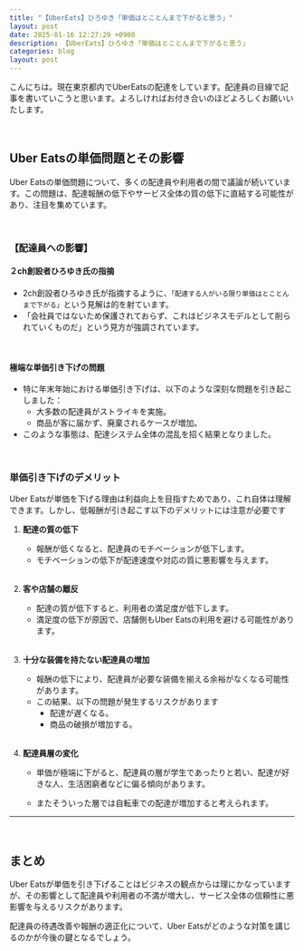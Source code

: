 ```yaml
---
title: "【UberEats】ひろゆき「単価はとことんまで下がると思う」"
layout: post
date: 2025-01-16 12:27:29 +0900
description: 【UberEats】ひろゆき「単価はとことんまで下がると思う」
categories: blog
layout: post
---
```

こんにちは。現在東京都内でUberEatsの配達をしています。配達員の目線で記事を書いていこうと思います。よろしければお付き合いのほどよろしくお願いいたします。

<br>

## Uber Eatsの単価問題とその影響

Uber Eatsの単価問題について、多くの配達員や利用者の間で議論が続いています。この問題は、配達報酬の低下やサービス全体の質の低下に直結する可能性があり、注目を集めています。

<br>

### 【配達員への影響】

#### ２ch創設者ひろゆき氏の指摘
- 2ch創設者ひろゆき氏が指摘するように、`「配達する人がいる限り単価はとことんまで下がる」`という見解は的を射ています。
- 「会社員ではないため保護されておらず、これはビジネスモデルとして削られていくものだ」という見方が強調されています。

<br>

#### 極端な単価引き下げの問題
- 特に年末年始における単価引き下げは、以下のような深刻な問題を引き起こしました：
  - 大多数の配達員がストライキを実施。
  - 商品が客に届かず、廃棄されるケースが増加。
- このような事態は、配達システム全体の混乱を招く結果となりました。

<br>

### 単価引き下げのデメリット

Uber Eatsが単価を下げる理由は利益向上を目指すためであり、これ自体は理解できます。しかし、低報酬が引き起こす以下のデメリットには注意が必要です

1. **配達の質の低下**
   - 報酬が低くなると、配達員のモチベーションが低下します。
   - モチベーションの低下が配達速度や対応の質に悪影響を与えます。
   <br>

2. **客や店舗の離反**
   - 配達の質が低下すると、利用者の満足度が低下します。
   - 満足度の低下が原因で、店舗側もUber Eatsの利用を避ける可能性があります。
   <br>

3. **十分な装備を持たない配達員の増加**
   - 報酬の低下により、配達員が必要な装備を揃える余裕がなくなる可能性があります。
   - この結果、以下の問題が発生するリスクがあります
     - 配達が遅くなる。
     - 商品の破損が増加する。
     <br>

4. **配達員層の変化**
    - 単価が極端に下がると、配達員の層が学生であったりと若い、配達が好きな人、生活困窮者などに偏る傾向があります。

    - またそういった層では自転車での配達が増加すると考えられます。

---

<br>

## まとめ

Uber Eatsが単価を引き下げることはビジネスの観点からは理にかなっていますが、その影響として配達員や利用者の不満が増大し、サービス全体の信頼性に悪影響を与えるリスクがあります。

配達員の待遇改善や報酬の適正化について、Uber Eatsがどのような対策を講じるのかが今後の鍵となるでしょう。

